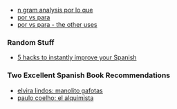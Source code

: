
- [n gram analysis por lo que](https://www.youtube.com/watch?v=4URFWAOaL64)
- [por vs para](https://www.youtube.com/watch?v=dBY2HEWyOEQ)
- [por vs para - the other uses](https://www.youtube.com/watch?v=Sh8YV3jT9JY)

### Random Stuff

- [5 hacks to instantly improve your Spanish](https://www.youtube.com/watch?v=ktYjQ9zqiC8)

### Two Excellent Spanish Book Recommendations

- [elvira lindos: manolito gafotas]()
- [paulo coelho: el alquimista]()
